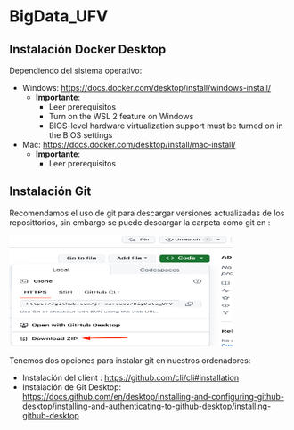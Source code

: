 # BigData_UFV

## Instalación Docker Desktop

Dependiendo del sistema operativo:
* Windows: https://docs.docker.com/desktop/install/windows-install/
    * **Importante**:
        * Leer prerequisitos
        * Turn on the WSL 2 feature on Windows
        * BIOS-level hardware virtualization support must be turned on in the BIOS settings
* Mac:  https://docs.docker.com/desktop/install/mac-install/
    * **Importante**:
        * Leer prerequisitos

## Instalación Git

Recomendamos el uso de git para descargar versiones actualizadas de los reposittorios, sin embargo se puede descargar la carpeta como git en :

<img src="img/descargazip.png" width="400" height="200">

Tenemos dos opciones para instalar git en nuestros ordenadores:
* Instalación del client : https://github.com/cli/cli#installation
* Instalación de Git Desktop: https://docs.github.com/en/desktop/installing-and-configuring-github-desktop/installing-and-authenticating-to-github-desktop/installing-github-desktop

